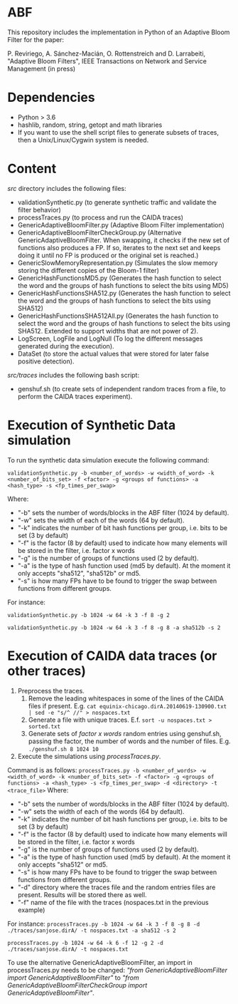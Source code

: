 # ABF

This repository includes the implementation in Python of an Adaptive Bloom Filter for the paper:

P. Reviriego, A. Sánchez-Macián, O. Rottenstreich and D. Larrabeiti, "Adaptive Bloom Filters", IEEE Transactions on Network and Service Management (in press)

# Dependencies
- Python > 3.6
- hashlib, random, string, getopt and math libraries
- If you want to use the shell script files to generate subsets of traces, then a Unix/Linux/Cygwin system is needed.

# Content
*src* directory includes the following files:
- validationSynthetic.py (to generate synthetic traffic and validate the filter behavior)
- processTraces.py (to process and run the CAIDA traces)
- GenericAdaptiveBloomFilter.py (Adaptive Bloom Filter implementation)
- GenericAdaptiveBloomFilterCheckGroup.py (Alternative GenericAdaptiveBloomFilter. When swapping, it checks if the new set of functions also produces a FP. If so, iterates to the next set and keeps doing it until no FP is produced or the original set is reached.)
- GenericSlowMemoryRepresentation.py (Simulates the slow memory storing the different copies of the Bloom-1 filter)
- GenericHashFunctionsMD5.py (Generates the hash function to select the word and the groups of hash functions to select the bits using MD5)
- GenericHashFunctionsSHA512.py (Generates the hash function to select the word and the groups of hash functions to select the bits using SHA512)
- GenericHashFunctionsSHA512All.py (Generates the hash function to select the word and the groups of hash functions to select the bits using SHA512. Extended to support widths that are not power of 2).
- LogScreen, LogFile and LogNull (To log the different messages generated during the execution).
- DataSet (to store the actual values that were stored for later false positive detection).

*src/traces* includes the following bash script:
- genshuf.sh (to create sets of independent random traces from a file, to perform the CAIDA traces experiment).

# Execution of Synthetic Data simulation
To run the synthetic data simulation execute the following command:

`validationSynthetic.py -b <number_of_words> -w <width_of_word> -k <number_of_bits_set> -f <factor> -g <groups of functions> -a <hash_type> -s <fp_times_per_swap>`

Where:
* "-b" sets the number of words/blocks in the ABF filter (1024 by default).
* "-w" sets the width of each of the words (64 by default).
* "-k" indicates the number of bit hash functions per group, i.e. bits to be set (3 by default)
* "-f" is the factor (8 by default) used to indicate how many elements will be stored in the filter, i.e. factor x words
* "-g" is the number of groups of functions used (2 by default).
* "-a" is the type of hash function used (md5 by default). At the moment it only accepts "sha512", "sha512b" or md5.
* "-s" is how many FPs have to be found to trigger the swap between functions from different groups.

For instance:

`validationSynthetic.py -b 1024 -w 64 -k 3 -f 8 -g 2`

`validationSynthetic.py -b 1024 -w 64 -k 3 -f 8 -g 8 -a sha512b -s 2`

# Execution of CAIDA data traces (or other traces)
1. Preprocess the traces.
    1. Remove the leading whitespaces in some of the lines of the CAIDA files if present. E.g. `cat equinix-chicago.dirA.20140619-130900.txt | sed -e "s/^ //" > nospaces.txt`
    1. Generate a file with unique traces. E.f. `sort -u nospaces.txt > sorted.txt`
    1. Generate sets of *factor x words* random entries using genshuf.sh, passing the factor, the number of words and the number of files. E.g. `./genshuf.sh 8 1024 10`
1. Execute the simulations using *processTraces.py*.

Command is as follows:
`processTraces.py -b <number_of_words> -w <width_of_word> -k <number_of_bits_set> -f <factor> -g <groups of functions> -a <hash_type> -s <fp_times_per_swap> -d <directory> -t <trace_file>`
Where:
* "-b" sets the number of words/blocks in the ABF filter (1024 by default).
* "-w" sets the width of each of the words (64 by default).
* "-k" indicates the number of bit hash functions per group, i.e. bits to be set (3 by default)
* "-f" is the factor (8 by default) used to indicate how many elements will be stored in the filter, i.e. factor x words
* "-g" is the number of groups of functions used (2 by default).
* "-a" is the type of hash function used (md5 by default). At the moment it only accepts "sha512" or md5.
* "-s" is how many FPs have to be found to trigger the swap between functions from different groups.
* "-d" directory where the traces file and the random entries files are present. Results will be stored there as well.
* "-f" name of the file with the traces (nospaces.txt in the previous example) 

For instance:
`processTraces.py -b 1024 -w 64 -k 3 -f 8 -g 8 -d ./traces/sanjose.dirA/ -t nospaces.txt -a sha512 -s 2`

`processTraces.py -b 1024 -w 64 -k 6 -f 12 -g 2 -d ./traces/sanjose.dirA/ -t nospaces.txt`

To use the alternative GenericAdaptiveBloomFilter, an import in processTraces.py needs to be changed: *"from GenericAdaptiveBloomFilter import GenericAdaptiveBloomFilter"* to *"from GenericAdaptiveBloomFilterCheckGroup import GenericAdaptiveBloomFilter"*.

